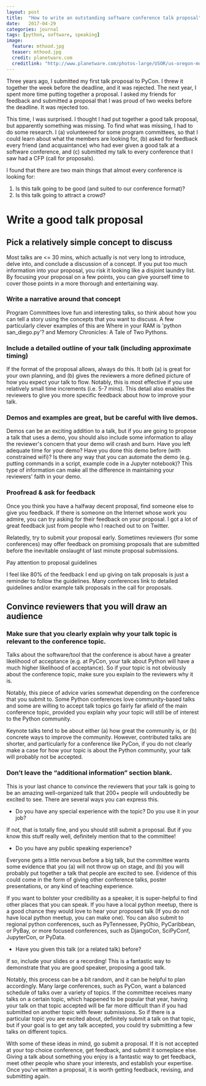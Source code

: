 ```yaml
---
layout: post
title:  "How to write an outstanding software conference talk proposal"
date:   2017-04-29
categories: journal
tags: [python, software, speaking]
image:
  feature: mthood.jpg
  teaser: mthood.jpg
  credit: planetware.com  
  creditlink: "http://www.planetware.com/photos-large/USOR/us-oregon-mount-hood-2.jpg"
---
```


<p class="intro"><span class="dropcap">T</span>hree years ago, I submitted my first talk proposal to PyCon. I threw it together the week before the deadline, and it was rejected. The next year, I spent more time putting together a proposal. I asked my friends for feedback and submitted a proposal that I was proud of two weeks before the deadline.  It was rejected too.</p>

This time, I was surprised. I thought I had put together a good talk proposal, but apparently something was missing.  To find what was missing, I had to do some research.  I (a) volunteered for some program committees, so that I could learn about what the members are looking for, (b) asked for feedback every friend (and acquaintance) who had ever given a good talk at a software conference, and (c) submitted my talk to every conference that I saw had a CFP (call for proposals).

I found that there are two main things that almost every conference is looking for:

1. Is this talk going to be good (and suited to our conference format)? 
2. Is this talk going to attract a crowd? 

# Write a good talk proposal

## Pick a relatively simple concept to discuss

Most talks are <= 30 mins, which actually is not very long to introduce, delve into, and conclude a discussion of a concept. If you put too much information into your proposal, you risk it looking like a disjoint laundry list. By focusing your proposal on a few points, you can give yourself time to cover those points in a more thorough and entertaining way.  

### Write a narrative around that concept 

Program Committees love fun and interesting talks, so think about how you can tell a story using the concepts that you want to discuss. A few particularly clever examples of this are Where in your RAM is 'python san_diego.py'? and Memory Chronicles: A Tale of Two Pythons. 
 
### Include a detailed outline of your talk (including approximate timing)

If the format of the proposal allows, always do this. It both (a) is great for your own planning, and (b) gives the reviewers a more defined picture of how you expect your talk to flow. Notably, this is most effective if you use relatively small time increments (i.e. 5-7 mins). This detail also enables the reviewers to give you more specific feedback about how to improve your talk. 

### Demos and examples are great, but be careful with live demos. 

Demos can be an exciting addition to a talk, but if you are going to propose a talk that uses a demo, you should also include some information to allay the reviewer's concern that your demo will crash and burn. Have you left adequate time for your demo? Have you done this demo before (with constrained wifi)? Is there any way that you can automate the demo (e.g. putting commands in a script, example code in a Jupyter notebook)? This type of information can make all the difference in maintaining your reviewers' faith in your demo. 

### Proofread & ask for feedback 

Once you think you have a halfway decent proposal, find someone else to give you feedback. If there is someone on the Internet whose work you admire, you can try asking for their feedback on your proposal. I got a lot of great feedback just from people who I reached out to on Twitter. 

Relatedly, try to submit your proposal early. Sometimes reviewers (for some conferences) may offer feedback on promising proposals that are submitted before the inevitable onslaught of last minute proposal submissions. 

Pay attention to proposal guidelines 

I feel like 80% of the feedback I end up giving on talk proposals is just a reminder to follow the guidelines. Many conferences link to detailed guidelines and/or example talk proposals in the call for proposals. 
 
## Convince reviewers that you will draw an audience 

### Make sure that you clearly explain why your talk topic is relevant to the conference topic.

Talks about the software/tool that the conference is about have a greater likelihood of acceptance (e.g. at PyCon, your talk about Python will have a much higher likelihood of acceptance). So if your topic is not obviously about the conference topic, make sure you explain to the reviewers why it is. 

Notably, this piece of advice varies somewhat depending on the conference that you submit to. Some Python conferences love community-based talks and some are willing to accept talk topics go fairly far afield of the main conference topic, provided you explain why your topic will still be of interest to the Python community. 

Keynote talks tend to be about either (a) how great the community is, or (b) concrete ways to improve the community. However, contributed talks are shorter, and particularly for a conference like PyCon, if you do not clearly make a case for how your topic is about the Python community, your talk will probably not be accepted.  

### Don’t leave the “additional information” section blank. 

This is your last chance to convince the reviewers that your talk is going to be an amazing well-organized talk that 200+ people will undoubtedly be excited to see. There are several ways you can express this. 

- Do you have any special experience with the topic?  Do you use it in your job? 

If not, that is totally fine, and you should still submit a proposal. But if you know this stuff really well, definitely mention that to the committee! 

- Do you have any public speaking experience? 

Everyone gets a little nervous before a big talk, but the committee wants some evidence that you (a) will not throw up on stage, and (b) you will probably put together a talk that people are excited to see.  Evidence of this could come in the form of giving other conference talks, poster presentations, or any kind of teaching experience. 

If you want to bolster your credibility as a speaker, it is super-helpful to find other places that you can speak. If you have a local python meetup, there is a good chance they would love to hear your proposed talk (If you do not have local python meetup, you can make one). You can also submit to regional python conferences, such as PyTennessee, PyOhio, PyCaribbean, or PyBay, or more focused conferences, such as DjangoCon, SciPyConf, JupyterCon, or PyData. 

- Have you given this talk (or a related talk) before? 

If so, include your slides or a recording! This is a fantastic way to demonstrate that you are good speaker, proposing a good talk.

Notably, this process can be a bit random, and it can be helpful to plan accordingly. Many large conferences, such as PyCon, want a balanced schedule of talks over a variety of topics. If the committee receives many talks on a certain topic, which happened to be popular that year, having your talk on that topic accepted will be far more difficult than if you had submitted on another topic with fewer submissions. So if there is a particular topic you are excited about, definitely submit a talk on that topic, but if your goal is to get any talk accepted, you could try submitting a few talks on different topics.  

With some of these ideas in mind, go submit a proposal. If it is not accepted at your top choice conference, get feedback, and submit it someplace else. Giving a talk about something you enjoy is a fantastic way to get feedback, meet other people who share your interests, and establish your expertise. Once you've written a proposal, it is worth getting feedback, revising, and submitting again.  